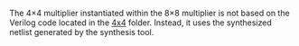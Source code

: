 The 4$\times$4 multiplier instantiated within the 8$\times$8 multiplier is not based on the Verilog code located in the [4x4](../4x4) folder. Instead, it uses the synthesized netlist generated by the synthesis tool.
